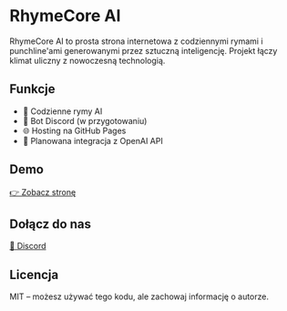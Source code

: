 # RhymeCore AI

RhymeCore AI to prosta strona internetowa z codziennymi rymami i punchline'ami generowanymi przez sztuczną inteligencję. Projekt łączy klimat uliczny z nowoczesną technologią.

## Funkcje
- 🎤 Codzienne rymy AI
- 🤖 Bot Discord (w przygotowaniu)
- 🌐 Hosting na GitHub Pages
- 🎯 Planowana integracja z OpenAI API

## Demo
[👉 Zobacz stronę](https://twojanick.github.io/nazwarep)

## Dołącz do nas
[🔗 Discord](https://discord.gg/TWÓJ-LINK)

## Licencja
MIT – możesz używać tego kodu, ale zachowaj informację o autorze.
